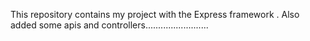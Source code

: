 This repository contains my project with the Express framework .
Also  added some apis and controllers.........................
